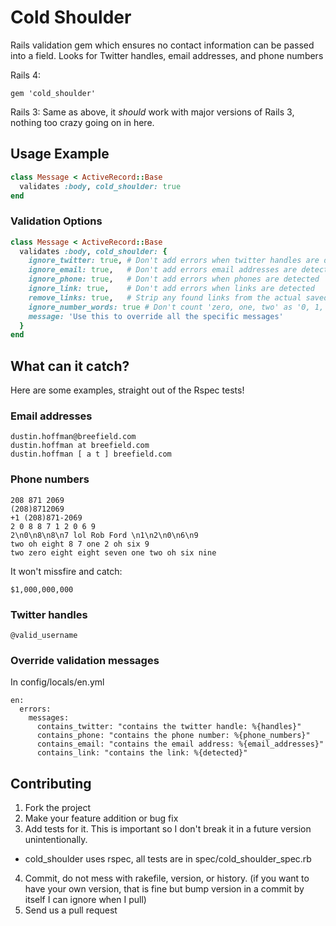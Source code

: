 Cold Shoulder
=============

Rails validation gem which ensures no contact information can be passed into a field.
Looks for Twitter handles, email addresses, and phone numbers

Rails 4:
```shell
gem 'cold_shoulder'
```

Rails 3:
Same as above, it _should_ work with major versions of Rails 3, nothing too crazy going on in here.

## Usage Example
```ruby
class Message < ActiveRecord::Base
  validates :body, cold_shoulder: true
end
```

### Validation Options
```ruby
class Message < ActiveRecord::Base
  validates :body, cold_shoulder: {
    ignore_twitter: true, # Don't add errors when twitter handles are detected
    ignore_email: true,   # Don't add errors email addresses are detected
    ignore_phone: true,   # Don't add errors when phones are detected
    ignore_link: true,    # Don't add errors when links are detected
    remove_links: true,   # Strip any found links from the actual saved value, setting to true will ignore links
    ignore_number_words: true # Don't count 'zero, one, two' as '0, 1, 2' etc this is used to catch phone numbers as words
    message: 'Use this to override all the specific messages'
  }
end
```

## What can it catch?
Here are some examples, straight out of the Rspec tests!
### Email addresses
```
dustin.hoffman@breefield.com
dustin.hoffman at breefield.com
dustin.hoffman [ a t ] breefield.com
```
### Phone numbers
```
208 871 2069
(208)8712069
+1 (208)871-2069
2 0 8 8 7 1 2 0 6 9
2\n0\n8\n8\n7 lol Rob Ford \n1\n2\n0\n6\n9
two oh eight 8 7 one 2 oh six 9
two zero eight eight seven one two oh six nine
```

It won't missfire and catch:
```
$1,000,000,000
```

### Twitter handles
```
@valid_username
```

### Override validation messages
In config/locals/en.yml
```
en:
  errors:
    messages:
      contains_twitter: "contains the twitter handle: %{handles}"
      contains_phone: "contains the phone number: %{phone_numbers}"
      contains_email: "contains the email address: %{email_addresses}"
      contains_link: "contains the link: %{detected}"
```

## Contributing
 
1. Fork the project
2. Make your feature addition or bug fix
3. Add tests for it. This is important so I don't break it in a future version unintentionally.
  * cold_shoulder uses rspec, all tests are in spec/cold_shoulder_spec.rb
4. Commit, do not mess with rakefile, version, or history. (if you want to have your own version, that is fine but bump version in a commit by itself I can ignore when I pull)
5. Send us a pull request